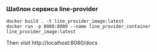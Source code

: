 ### Шаблон сервиса line-provider

```
docker build . -t line_provider_image:latest
docker run -p 8080:8080 --name line_provider_container line_provider_image:latest
```

Then visit http://localhost:8080/docs
